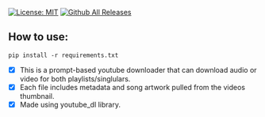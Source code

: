 [![License: MIT](https://img.shields.io/badge/License-MIT-yellow.svg)](https://opensource.org/licenses/MIT)
[![Github All Releases](https://img.shields.io/github/downloads/SomeOrdinaryUser/my_yt_mp3-mp4_downloader/total.svg)]()

## How to use:

    pip install -r requirements.txt

- [x] This is a prompt-based youtube downloader that can
download audio or video for both playlists/singlulars.
- [x] Each file includes metadata and song artwork pulled from the videos thumbnail.
- [x] Made using youtube_dl library.
